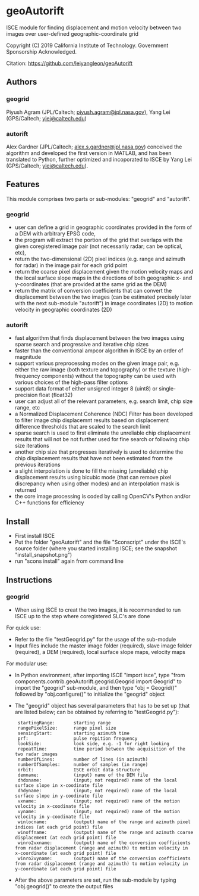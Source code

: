 # geoAutorift
ISCE module for finding displacement and motion velocity between two images over user-defined geographic-coordinate grid

Copyright (C) 2019 California Institute of Technology.  Government Sponsorship Acknowledged.

Citation: https://github.com/leiyangleon/geoAutorift

## Authors

### geogrid
Piyush Agram (JPL/Caltech; piyush.agram@jpl.nasa.gov), Yang Lei (GPS/Caltech; ylei@caltech.edu)

### autorift

Alex Gardner (JPL/Caltech; alex.s.gardner@jpl.nasa.gov) conceived the algorithm and developed the first version in MATLAB, and has been translated to Python, further optimized and incoporated to ISCE by Yang Lei (GPS/Caltech; ylei@caltech.edu).
       
       
## Features
This module comprises two parts or sub-modules: "geogrid" and "autorift".

### geogrid
* user can define a grid in geographic coordinates provided in the form of a DEM with arbitrary EPSG code, 
* the program will extract the portion of the grid that overlaps with the given coregistered image pair (not necessarily radar; can be optical, etc), 
* return the two-dimensional (2D) pixel indices (e.g. range and azimuth for radar) in the image pair for each grid point
* return the coarse pixel displacement given the motion velocity maps and the local surface slope maps in the directions of both geographic x- and y-coordinates (that are provided at the same grid as the DEM)
* return the matrix of conversion coefficients that can convert the displacement between the two images (can be estimated precisely later with the next sub-module "autorift") in image coordinates (2D) to motion velocity in geographic coordinates (2D)

### autorift

* fast algorithm that finds displacement between the two images using sparse search and progressive and iterative chip sizes
* faster than the conventional ampcor algorithm in ISCE by an order of magnitude
* support various preprocessing modes on the given image pair, e.g. either the raw image (both texture and topography) or the texture (high-frequency components) without the topography can be used with various choices of the high-pass filter options 
* support data format of either unsigned integer 8 (uint8) or single-precision float (float32)
* user can adjust all of the relevant parameters, e.g. search limit, chip size range, etc
* a Normalized Displacement Coherence (NDC) Filter has been developed to filter image chip displacemnt results based on displacement difference thresholds that are scaled to the search limit
* sparse search is used to first eliminate the unreliable chip displacement results that will not be not further used for fine search or following chip size iterations
* another chip size that progresses iteratively is used to determine the chip displacement results that have not been estimated from the previous iterations
* a slight interpolation is done to fill the missing (unreliable) chip displacement results using bicubic mode (that can remove pixel discrepancy when using other modes) and an interpolation mask is returned
* the core image processing is coded by calling OpenCV's Python and/or C++ functions for efficiency 


## Install

* First install ISCE
* Put the folder "geoAutorift" and the file "Sconscript" under the ISCE's source folder (where you started installing ISCE; see the snapshot "install_snapshot.png")
* run "scons install" again from command line


## Instructions

### geogrid

* When using ISCE to creat the two images, it is recommended to run ISCE up to the step where coregistered SLC's are done

For quick use:
* Refer to the file "testGeogrid.py" for the usage of the sub-module
* Input files include the master image folder (required), slave image folder (required), a DEM (required), local surface slope maps, velocity maps

For modular use:
* In Python environment, after importing ISCE "import isce", type "from components.contrib.geoAutorift.geogrid.Geogrid import Geogrid" to import the "geogrid" sub-module, and then type "obj = Geogrid()" followed by "obj.configure()" to initialize the "geogrid" object
* The "geogrid" object has several parameters that has to be set up (that are listed below; can be obtained by referring to "testGeogrid.py"): 

       startingRange:       starting range
       rangePixelSize:      range pixel size
       sensingStart:        starting azimuth time
       prf:                 pulse repition frequency 
       lookSide:            look side, e.g. -1 for right looking 
       repeatTime:          time period between the acquisition of the two radar images
       numberOfLines:       number of lines (in azimuth)
       numberOfSamples:     number of samples (in range)
       orbit:               ISCE orbit data structure
       demname:             (input) name of the DEM file
       dhdxname:            (input; not required) name of the local surface slope in x-coodinate file
       dhdyname:            (input; not required) name of the local surface slope in y-coodinate file
       vxname:              (input; not required) name of the motion velocity in x-coodinate file
       vyname:              (input; not required) name of the motion velocity in y-coodinate file
       winlocname:          (output) name of the range and azimuth pixel indices (at each grid point) file
       winoffname:          (output) name of the range and azimuth coarse displacement (at each grid point) file
       winro2vxname:        (output) name of the conversion coefficients from radar displacement (range and azimuth) to motion velocity in x-coordinate (at each grid point) file
       winro2vyname:        (output) name of the conversion coefficients from radar displacement (range and azimuth) to motion velocity in y-coordinate (at each grid point) file

* After the above parameters are set, run the sub-module by typing "obj.geogrid()" to create the output files


